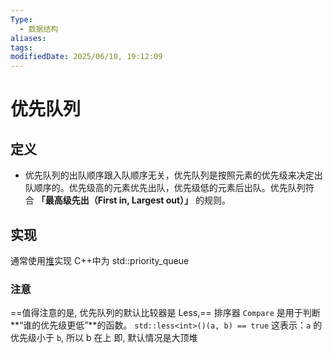 ```yaml
---
Type:
  - 数据结构
aliases: 
tags: 
modifiedDate: 2025/06/10, 19:12:09
---
```


# 优先队列

## 定义

- 优先队列的出队顺序跟入队顺序无关，优先队列是按照元素的优先级来决定出队顺序的。优先级高的元素优先出队，优先级低的元素后出队。优先队列符合 **「最高级先出（First in, Largest out）」** 的规则。

## 实现

通常使用[堆](堆排序.md)实现
C++中为 std::priority_queue

### 注意

==值得注意的是, 优先队列的默认比较器是 Less,==
排序器 `Compare` 是用于判断**“谁的优先级更低”**的函数。
`std::less<int>()(a, b) == true` 这表示：`a` 的优先级小于 `b`, 所以 b 在上
即, 默认情况是大顶堆
